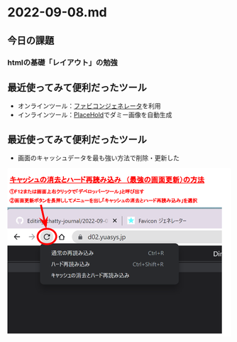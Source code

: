 # 2022-09-08.md
## 今日の課題
### htmlの基礎「レイアウト」の勉強
 
## 最近使ってみて便利だったツール
  - オンラインツール：[ファビコンジェネレータ](https://favicon-generator.mintsu-dev.com/)を利用
  - インラインツール：[PlaceHold]( https://placehold.jp/)でダミー画像を自動生成

## 最近使ってみて便利だったツール
 - 画面のキャッシュデータを最も強い方法で削除・更新した
 
 <div><img style="width:640px" src="../../images/fig22-09-07_1.png"></div>
